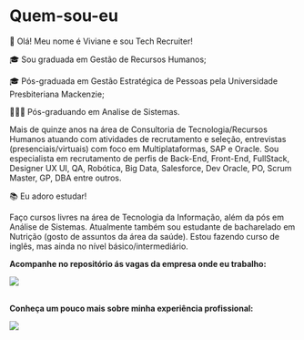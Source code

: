 # Quem-sou-eu
👋 Olá! 
Meu nome é Viviane e sou Tech Recruiter!

🎓 Sou graduada em Gestão de Recursos Humanos;

🎓 Pós-graduada em Gestão Estratégica de Pessoas pela Universidade Presbiteriana Mackenzie;

👩🏽‍🎓 Pós-graduando em Analise de Sistemas.

Mais de quinze anos na área de Consultoria de Tecnologia/Recursos Humanos atuando com atividades de recrutamento e seleção, entrevistas (presenciais/virtuais) com foco em Multiplataformas, SAP e Oracle.
Sou especialista em recrutamento de perfis de Back-End, Front-End, FullStack, Designer UX UI, QA, Robótica, Big Data, Salesforce, Dev Oracle, PO, Scrum Master, GP, DBA entre outros.

📚 Eu adoro estudar!

Faço cursos livres na área de Tecnologia da Informação, além da pós em Análise de Sistemas.
Atualmente também sou estudante de bacharelado em Nutrição (gosto de assuntos da área da saúde).
Estou fazendo curso de inglês, mas ainda no nível básico/intermediário. 

**Acompanhe no repositório ás vagas da empresa onde eu trabalho:**
<div> 
 <a href="https://github.com/ITeam-oportunidades/VAGAS" target="_blank"><img src="https://img.shields.io/badge/GitHub-100000?style=for-the-badge&logo=github&logoColor=white"></a>
</div>
<br>

**Conheça um pouco mais sobre minha experiência profissional:**
<div> 
 <a href="https://www.linkedin.com/in/vivianep/" target="_blank"><img src="https://img.shields.io/badge/LinkedIn-0077B5?style=for-the-badge&logo=linkedin&logoColor=white"></a>
</div>




